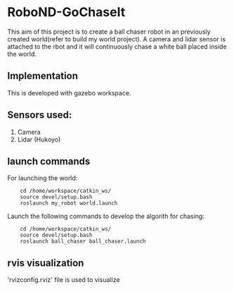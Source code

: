 # RoboND-GoChaseIt
This aim of this project is to create a ball chaser robot in an previously created world(refer to build my world project). A camera and lidar sensor is attached to the rbot and it will continuously chase a white ball placed inside the world.

## Implementation

This is developed with gazebo workspace. 

## Sensors used:
1. Camera
2. Lidar (Hukoyo)

## launch commands

For launching the world:

		cd /home/workspace/catkin_ws/
		source devel/setup.bash
		roslaunch my_robot world.launch
        
Launch  the following commands to develop the algorith for chasing:

		cd /home/workspace/catkin_ws/
		source devel/setup.bash
		roslaunch ball_chaser ball_chaser.launch

## rvis visualization

 'rvizconfig.rviz' file is used to visualize 
        
